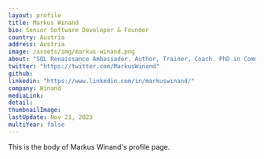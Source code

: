 ```yaml
---
layout: profile
title: Markus Winand
bio: Senior Software Developer & Founder
country: Austria
address: Austria
image: /assets/img/markus-winand.png
about: "SQL Renaissance Ambassador. Author, Trainer, Coach. PhD in Common Sense."
twitter: "https://twitter.com/MarkusWinand"
github: 
linkedin: "https://www.linkedin.com/in/markuswinand/"
company: Winand
mediaLink:
detail: 
thumbnailImage:
lastUpdate: Nov 21, 2023
multiYear: false
---
```


This is the body of Markus Winand's profile page.
